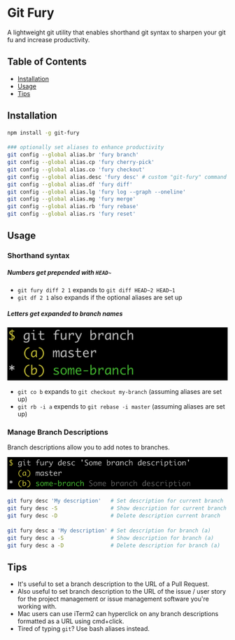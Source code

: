 # Git Fury

A lightweight git utility that enables shorthand git syntax to sharpen your git fu and increase productivity.

## Table of Contents

- [Installation](#installation)
- [Usage](#usage)
- [Tips](#tips)

## Installation

```sh
npm install -g git-fury

### optionally set aliases to enhance productivity
git config --global alias.br 'fury branch'
git config --global alias.cp 'fury cherry-pick'
git config --global alias.co 'fury checkout'
git config --global alias.desc 'fury desc' # custom "git-fury" command to set and delete branch descriptions
git config --global alias.df 'fury diff'
git config --global alias.lg 'fury log --graph --oneline'
git config --global alias.mg 'fury merge'
git config --global alias.rb 'fury rebase'
git config --global alias.rs 'fury reset'
```

## Usage

### Shorthand syntax

##### Numbers get prepended with `HEAD~`
  - `git fury diff 2 1` expands to `git diff HEAD~2 HEAD~1`
  - `git df 2 1` also expands if the optional aliases are set up

##### Letters get expanded to branch names

![](images/basic-example.png)
 - `git co b` expands to `git checkout my-branch` (assuming aliases are set up)
 - `git rb -i a` expends to `git rebase -i master` (assuming aliases are set up)

### Manage Branch Descriptions

Branch descriptions allow you to add notes to branches.

![](images/set-branch-description.png)

```sh
git fury desc 'My description'   # Set description for current branch
git fury desc -S                 # Show description for current branch
git fury desc -D                 # Delete description current branch

git fury desc a 'My description' # Set description for branch (a)
git fury desc a -S               # Show description for branch (a)
git fury desc a -D               # Delete description for branch (a)
```

## Tips
- It's useful to set a branch description to the URL of a Pull Request.
- Also useful to set branch description to the URL of the issue / user story for the project management or issue management software you're working with.
- Mac users can use iTerm2 can hyperclick on any branch descriptions formatted as a URL using cmd+click.
- Tired of typing `git`? Use bash aliases instead.